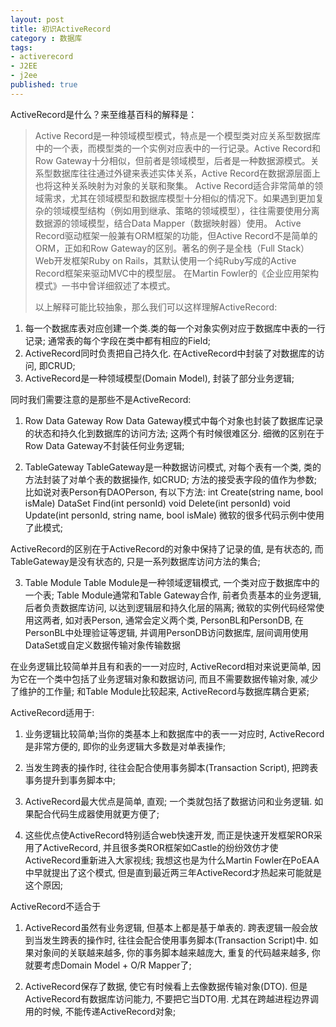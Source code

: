 ```yaml
---
layout: post
title: 初识ActiveRecord
category : 数据库
tags:
- activerecord
- J2EE
- j2ee
published: true
---
```

ActiveRecord是什么？来至维基百科的解释是：
>Active Record是一种领域模型模式，特点是一个模型类对应关系型数据库中的一个表，而模型类的一个实例对应表中的一行记录。Active Record和Row Gateway十分相似，但前者是领域模型，后者是一种数据源模式。关系型数据库往往通过外键来表述实体关系，Active Record在数据源层面上也将这种关系映射为对象的关联和聚集。
Active Record适合非常简单的领域需求，尤其在领域模型和数据库模型十分相似的情况下。如果遇到更加复杂的领域模型结构（例如用到继承、策略的领域模型），往往需要使用分离数据源的领域模型，结合Data Mapper（数据映射器）使用。
Active Record驱动框架一般兼有ORM框架的功能，但Active Record不是简单的ORM，正如和Row Gateway的区别。著名的例子是全栈（Full Stack）Web开发框架Ruby on Rails，其默认使用一个纯Ruby写成的Active Record框架来驱动MVC中的模型层。
在Martin Fowler的《企业应用架构模式》一书中曾详细叙述了本模式。</p>
以上解释可能比较抽象，那么我们可以这样理解ActiveRecord:
1. 每一个数据库表对应创建一个类.类的每一个对象实例对应于数据库中表的一行记录; 通常表的每个字段在类中都有相应的Field;
2. ActiveRecord同时负责把自己持久化. 在ActiveRecord中封装了对数据库的访问, 即CRUD;
3. ActiveRecord是一种领域模型(Domain Model), 封装了部分业务逻辑;<!--more-->

同时我们需要注意的是那些不是ActiveRecord:
1. Row Data Gateway
Row Data Gateway模式中每个对象也封装了数据库记录的状态和持久化到数据库的访问方法; 这两个有时候很难区分. 细微的区别在于Row Data Gateway不封装任何业务逻辑;

2. TableGateway
TableGateway是一种数据访问模式, 对每个表有一个类, 类的方法封装了对单个表的数据操作, 如CRUD; 方法的接受表字段的值作为参数;
比如说对表Person有DAOPerson, 有以下方法:
int Create(string name, bool isMale)
DataSet Find(int personId)
void Delete(int personId)
void Update(int personId, string name, bool isMale)
微软的很多代码示例中使用了此模式;

ActiveRecord的区别在于ActiveRecord的对象中保持了记录的值, 是有状态的, 而TableGateway是没有状态的, 只是一系列数据库访问方法的集合;

3. Table Module
Table Module是一种领域逻辑模式, 一个类对应于数据库中的一个表; Table Module通常和Table Gateway合作, 前者负责基本的业务逻辑, 后者负责数据库访问, 以达到逻辑层和持久化层的隔离; 微软的实例代码经常使用这两者, 如对表Person, 通常会定义两个类, PersonBL和PersonDB, 在PersonBL中处理验证等逻辑, 并调用PersonDB访问数据库, 层间调用使用DataSet或自定义数据传输对象传输数据

在业务逻辑比较简单并且有和表的一一对应时, ActiveRecord相对来说更简单, 因为它在一个类中包括了业务逻辑对象和数据访问, 而且不需要数据传输对象, 减少了维护的工作量;
和Table Module比较起来, ActiveRecord与数据库耦合更紧;

ActiveRecord适用于:
1. 业务逻辑比较简单;当你的类基本上和数据库中的表一一对应时, ActiveRecord是非常方便的, 即你的业务逻辑大多数是对单表操作;

2. 当发生跨表的操作时, 往往会配合使用事务脚本(Transaction Script), 把跨表事务提升到事务脚本中;

3. ActiveRecord最大优点是简单, 直观; 一个类就包括了数据访问和业务逻辑. 如果配合代码生成器使用就更方便了;

4. 这些优点使ActiveRecord特别适合web快速开发, 而正是快速开发框架ROR采用了ActiveRecord, 并且很多类ROR框架如Castle的纷纷效仿才使ActiveRecord重新进入大家视线;
我想这也是为什么Martin Fowler在PoEAA中早就提出了这个模式, 但是直到最近两三年ActiveRecord才热起来可能就是这个原因;

ActiveRecord不适合于
1. ActiveRecord虽然有业务逻辑, 但基本上都是基于单表的. 跨表逻辑一般会放到当发生跨表的操作时, 往往会配合使用事务脚本(Transaction Script)中. 如果对象间的关联越来越多, 你的事务脚本越来越庞大, 重复的代码越来越多, 你就要考虑Domain Model + O/R Mapper了;

2. ActiveRecord保存了数据, 使它有时候看上去像数据传输对象(DTO). 但是ActiveRecord有数据库访问能力, 不要把它当DTO用. 尤其在跨越进程边界调用的时候, 不能传递ActiveRecord对象;
